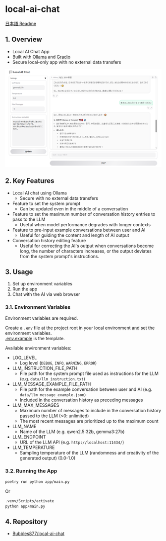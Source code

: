 ﻿# local-ai-chat

[日本語 Readme](./README.ja.md)

## 1. Overview

- Local AI Chat App
- Built with [Ollama](https://github.com/ollama/ollama) and [Gradio](https://www.gradio.app/)
- Secure local-only app with no external data transfers

![UI](images/ui.png)

## 2. Key Features

- Local AI chat using Ollama
  - Secure with no external data transfers
- Feature to set the system prompt
  - Can be updated even in the middle of a conversation
- Feature to set the maximum number of conversation history entries to pass to the LLM
  - Useful when model performance degrades with longer contexts
- Feature to pre-input example conversations between user and AI
  - Useful for guiding the content and length of AI output
- Conversation history editing feature
  - Useful for correcting the AI's output when conversations become long, the number of characters increases, or the output deviates from the system prompt's instructions.

## 3. Usage

1. Set up environment variables
2. Run the app
3. Chat with the AI via web browser

### 3.1. Environment Variables

Environment variables are required.

Create a `.env` file at the project root in your local environment and set the environment variables.  
[.env.example](./.env.example) is the template.

Available environment variables:

- LOG_LEVEL
  - Log level (`DEBUG`, `INFO`, `WARNING`, `ERROR`)
- LLM_INSTRUCTION_FILE_PATH
  - File path for the system prompt file used as instructions for the LLM (e.g. `data/llm_instruction.txt`)
- LLM_MESSAGE_EXAMPLE_FILE_PATH
  - File path for the example conversation between user and AI (e.g. `data/llm_message_example.json`)
  - Included in the conversation history as preceding messages
- LLM_MAX_MESSAGES
  - Maximum number of messages to include in the conversation history passed to the LLM (<0: unlimited)
  - The most recent messages are prioritized up to the maximum count
- LLM_NAME
  - Name of the LLM (e.g. qwen2.5:32b, gemma3:27b)
- LLM_ENDPOINT
  - URL of the LLM API (e.g. `http://localhost:11434/`)
- LLM_TEMPERATURE
  - Sampling temperature of the LLM (randomness and creativity of the generated output) (0.0-1.0)

### 3.2. Running the App

```sh
poetry run python app/main.py
```

Or

```sh
.venv/Scripts/activate
python app/main.py
```

## 4. Repository

- [Bubbles877/local-ai-chat](https://github.com/Bubbles877/local-ai-chat)
